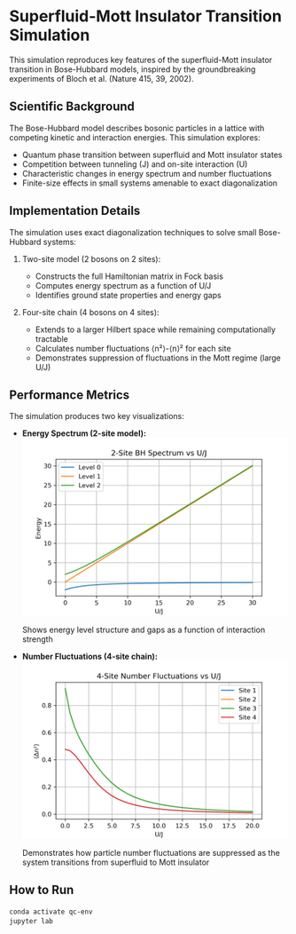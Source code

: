 # Superfluid-Mott Insulator Transition Simulation

This simulation reproduces key features of the superfluid-Mott insulator transition in Bose-Hubbard models, inspired by the groundbreaking experiments of Bloch et al. (Nature 415, 39, 2002).

## Scientific Background

The Bose-Hubbard model describes bosonic particles in a lattice with competing kinetic and interaction energies. This simulation explores:

- Quantum phase transition between superfluid and Mott insulator states
- Competition between tunneling (J) and on-site interaction (U)
- Characteristic changes in energy spectrum and number fluctuations
- Finite-size effects in small systems amenable to exact diagonalization

## Implementation Details

The simulation uses exact diagonalization techniques to solve small Bose-Hubbard systems:

1. Two-site model (2 bosons on 2 sites):
   - Constructs the full Hamiltonian matrix in Fock basis
   - Computes energy spectrum as a function of U/J
   - Identifies ground state properties and energy gaps

2. Four-site chain (4 bosons on 4 sites):
   - Extends to a larger Hilbert space while remaining computationally tractable
   - Calculates number fluctuations ⟨n²⟩-⟨n⟩² for each site
   - Demonstrates suppression of fluctuations in the Mott regime (large U/J)

## Performance Metrics

The simulation produces two key visualizations:

- **Energy Spectrum (2-site model):**
  ![bloch_BH2_spectrum](bloch_BH2_spectrum.png)
  
  Shows energy level structure and gaps as a function of interaction strength

- **Number Fluctuations (4-site chain):**
  ![bloch_BH4_fluctuations](bloch_BH4_fluctuations.png)
  
  Demonstrates how particle number fluctuations are suppressed as the system transitions from superfluid to Mott insulator

## How to Run

```bash
conda activate qc-env
jupyter lab
```